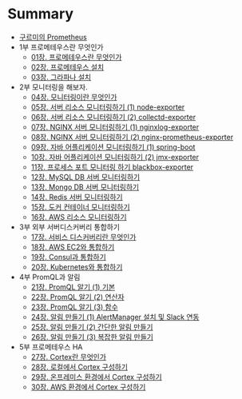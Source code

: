 # Summary

* [구르미의 Prometheus](README.md)
* 1부 프로메테우스란 무엇인가
  * [01장. 프로메테우스란 무엇인가](./part1/01_what_is_prometheus/01_what_is_prometheus.md)
  * [02장. 프로메테우스 설치](./part1/02_install_prometheus/02_install_prometheus.md)
  * [03장. 그라파나 설치](./part1/03_install_grafana/03_install_grafana.md)
* 2부 모니터링을 해보자.
  * [04장. 모니터링이란 무엇인가]()
  * [05장. 서버 리소스 모니터링하기 (1) node-exporter](./part2/05_server_monitoring_01/05_server_monitoring_01.md)
  * [06장. 서버 리소스 모니터링하기 (2) collectd-exporter](./part2/06_server_monitoring_02/06_server_monitoring_02.md)
  * [07장. NGINX 서버 모니터링하기 (1) nginxlog-exporter](./part2/07_nginx_server_monitoring_01/07_nginx_server_monitoring_01.md)
  * [08장. NGINX 서버 모니터링하기 (2) nginx-prometheus-exporter](./part2/08_nginx_server_monitoring_02/08_nginx_server_monitoring_02.md)
  * [09장. 자바 어플리케이션 모니터링하기 (1) spring-boot](./part2/09/09_application_monitoring.md)
  * [10장. 자바 어플리케이션 모니터링하기 (2) jmx-exporter]()
  * [11장. 프로세스 포트 모니터링 하기 blackbox-exporter](./part2/11_process_port_monitoring/11_process_port_monitoring.md)
  * [12장. MySQL DB 서버 모니터링하기]()
  * [13장. Mongo DB 서버 모니터링하기]()
  * [14장. Redis 서버 모니터링하기]()
  * [15장. 도커 컨테이너 모니터링하기]()
  * [16장. AWS 리소스 모니터링하기]()
* 3부 외부 서버디스커버리 통합하기
  * [17장. 서비스 디스커버리란 무엇인가]()
  * [18장. AWS EC2와 통합하기]()
  * [19장. Consul과 통합하기]()
  * [20장. Kubernetes와 통합하기]()
* 4부 PromQL과 알림
  * [21장. PromQL 알기 (1) 기본]()
  * [22장. PromQL 알기 (2) 연산자]()
  * [23장. PromQL 알기 (3) 함수]()
  * [24장. 알림 만들기 (1) AlertManager 설치 및 Slack 연동]()
  * [25장. 알림 만들기 (2) 간단한 알림 만들기]()
  * [26장. 알림 만들기 (3) 복잡한 알림 만들기]()
* 5부 프로메테우스 HA
  * [27장. Cortex란 무엇인가]()
  * [28장. 로컬에서 Cortex 구성하기]()
  * [29장. 온프레미스 환경에서 Cortex 구성하기]()
  * [30장. AWS 환경에서 Cortex 구성하기]()
  